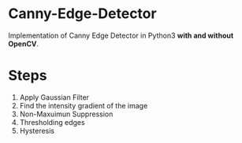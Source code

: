 # Canny-Edge-Detector
Implementation of Canny Edge Detector in Python3 **with and without OpenCV**.

# Steps
1. Apply Gaussian Filter
2. Find the intensity gradient of the image
3. Non-Maxuimun Suppression
4. Thresholding edges
5. Hysteresis
